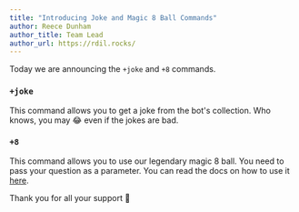 ```yaml
---
title: "Introducing Joke and Magic 8 Ball Commands"
author: Reece Dunham
author_title: Team Lead
author_url: https://rdil.rocks/
---
```


Today we are announcing the `+joke` and `+8` commands.

<!--truncate-->

### `+joke`

This command allows you to get a joke from the bot's collection. Who knows, you may :joy: even if the jokes are bad.

### `+8`

This command allows you to use our legendary magic 8 ball. You need to pass your question as a parameter.
You can read the docs on how to use it [here](/docs/commands#fun).

Thank you for all your support :pray:
